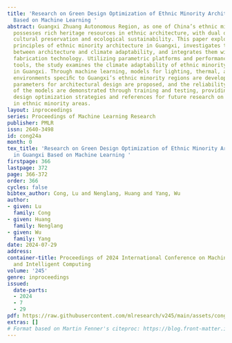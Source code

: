 ```yaml
---
title: 'Research on Green Design Optimization of Ethnic Minority Architecture in Guangxi
  Based on Machine Learning '
abstract: Guangxi Zhuang Autonomous Region, as one of China’s ethnic minority areas,
  possesses rich heritage resources in ethnic architecture, with dual objectives of
  cultural preservation and ecological sustainability. This paper explores the design
  principles of ethnic minority architecture in Guangxi, investigates the relationship
  between architecture and climate adaptability, and integrates them with digital
  fabrication technology. Utilizing parametric platforms and performance simulation
  tools, the study examines the climate adaptability of ethnic minority architecture
  in Guangxi. Through machine learning, models for lighting, thermal, and humidity
  environments speciﬁc to Guangxi’s ethnic minority regions are developed. Optimization
  parameters for architectural design are proposed, and the reliability and accuracy
  of the models are demonstrated through training and testing, providing ecological
  design optimization strategies and references for future research on green architecture
  in ethnic minority areas.
layout: inproceedings
series: Proceedings of Machine Learning Research
publisher: PMLR
issn: 2640-3498
id: cong24a
month: 0
tex_title: 'Research on Green Design Optimization of Ethnic Minority Architecture
  in Guangxi Based on Machine Learning '
firstpage: 366
lastpage: 372
page: 366-372
order: 366
cycles: false
bibtex_author: Cong, Lu and Nenglang, Huang and Yang, Wu
author:
- given: Lu
  family: Cong
- given: Huang
  family: Nenglang
- given: Wu
  family: Yang
date: 2024-07-29
address:
container-title: Proceedings of 2024 International Conference on Machine Learning
  and Intelligent Computing
volume: '245'
genre: inproceedings
issued:
  date-parts:
  - 2024
  - 7
  - 29
pdf: https://raw.githubusercontent.com/mlresearch/v245/main/assets/cong24a/cong24a.pdf
extras: []
# Format based on Martin Fenner's citeproc: https://blog.front-matter.io/posts/citeproc-yaml-for-bibliographies/
---
```

